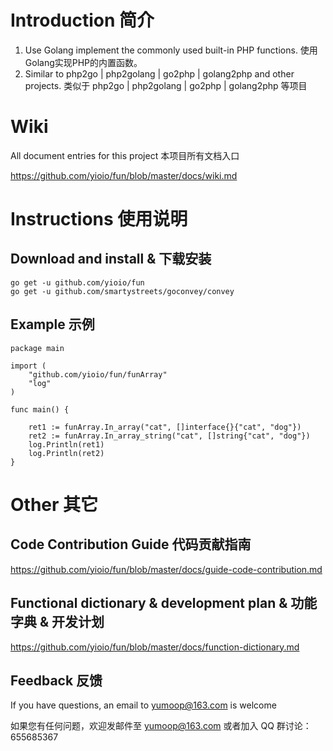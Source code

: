 # Introduction 简介 #
1. Use Golang implement the commonly used built-in PHP functions. 使用Golang实现PHP的内置函数。
2. Similar to php2go | php2golang | go2php | golang2php and other projects. 类似于 php2go | php2golang | go2php | golang2php 等项目

# Wiki #
All document entries for this project 本项目所有文档入口

https://github.com/yioio/fun/blob/master/docs/wiki.md

# Instructions 使用说明 

## Download and install & 下载安装 

    go get -u github.com/yioio/fun
    go get -u github.com/smartystreets/goconvey/convey 

## Example 示例 

    package main

    import (
        "github.com/yioio/fun/funArray"
        "log"
    )

    func main() {

        ret1 := funArray.In_array("cat", []interface{}{"cat", "dog"})
        ret2 := funArray.In_array_string("cat", []string{"cat", "dog"})
        log.Println(ret1)
        log.Println(ret2) 
    }

# Other 其它

## Code Contribution Guide 代码贡献指南 
https://github.com/yioio/fun/blob/master/docs/guide-code-contribution.md

## Functional dictionary & development plan &  功能字典 & 开发计划
https://github.com/yioio/fun/blob/master/docs/function-dictionary.md

## Feedback  反馈 

If you have questions, an email to yumoop@163.com is welcome

如果您有任何问题，欢迎发邮件至 yumoop@163.com 或者加入 QQ 群讨论：655685367
